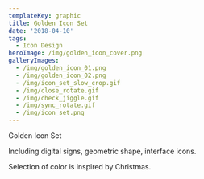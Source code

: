 ```yaml
---
templateKey: graphic
title: Golden Icon Set
date: '2018-04-10'
tags:
  - Icon Design
heroImage: /img/golden_icon_cover.png
galleryImages:
  - /img/golden_icon_01.png
  - /img/golden_icon_02.png
  - /img/icon_set_slow_crop.gif
  - /img/close_rotate.gif
  - /img/check_jiggle.gif
  - /img/sync_rotate.gif
  - /img/icon_set.png
---
```

Golden Icon Set 

Including digital signs, geometric shape, interface icons.

Selection of color is inspired by Christmas.
